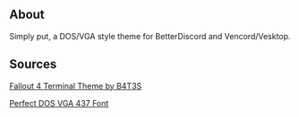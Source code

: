 <h2>About</h2>

Simply put, a DOS/VGA style theme for BetterDiscord and Vencord/Vesktop.

<h2>Sources</h2>

<a href=https://github.com/B4T3S/Fallout4TerminalTheme>Fallout 4 Terminal Theme by B4T3S</a>

<a href=https://www.dafont.com/perfect-dos-vga-437.font>Perfect DOS VGA 437 Font</a>
